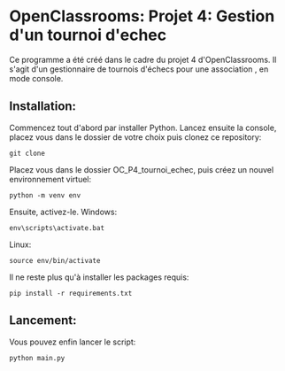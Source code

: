 # OpenClassrooms: Projet 4: Gestion d'un tournoi d'echec
Ce programme a été créé dans le cadre du projet 4 d'OpenClassrooms. 
Il s'agit d'un gestionnaire de tournois d'échecs pour une association , en mode console.

## Installation:
Commencez tout d'abord par installer Python.
Lancez ensuite la console, placez vous dans le dossier de votre choix puis clonez ce repository:
```
git clone 
```
Placez vous dans le dossier OC_P4_tournoi_echec, puis créez un nouvel environnement virtuel:
```
python -m venv env
```
Ensuite, activez-le.
Windows:
```
env\scripts\activate.bat
```
Linux:
```
source env/bin/activate
```
Il ne reste plus qu'à installer les packages requis:
```
pip install -r requirements.txt
```
## Lancement:
Vous pouvez enfin lancer le script:
```
python main.py
```


